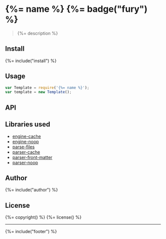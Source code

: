 # {%= name %} {%= badge("fury") %}

> {%= description %}

## Install
{%= include("install") %}

## Usage

```js
var Template = require('{%= name %}');
var template = new Template();
```

## API


## Libraries used

* [engine-cache]
* [engine-noop]
* [parse-files]
* [parser-cache]
* [parser-front-matter]
* [parser-noop]

## Author
{%= include("author") %}

## License
{%= copyright() %}
{%= license() %}

***

{%= include("footer") %}


[engine-cache]: https://github.com/jonschlinkert/engine-cache
[engine-noop]: https://github.com/jonschlinkert/engine-noop
[js-beautify]: https://github.com/einars/js-beautify
[parse-files]: https://github.com/jonschlinkert/parse-files
[parser-cache]: https://github.com/jonschlinkert/parser-cache
[parser-front-matter]: https://github.com/jonschlinkert/parser-front-matter
[parser-noop]: https://github.com/jonschlinkert/parser-noop
